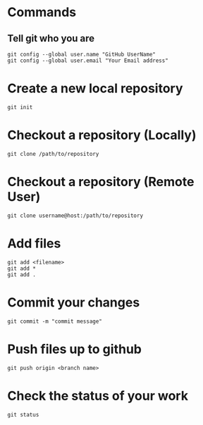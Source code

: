 # Commands

## Tell git who you are

```
git config --global user.name "GitHub UserName"
git config --global user.email "Your Email address"
```

# Create a new local repository

```
git init
```

# Checkout a repository (Locally)

```
git clone /path/to/repository
```

# Checkout a repository (Remote User)

```
git clone username@host:/path/to/repository
```

# Add files

```
git add <filename>
git add *
git add .
```

# Commit your changes

```
git commit -m "commit message"
```

# Push files up to github

```
git push origin <branch name>
```

# Check the status of your work

```
git status
```
